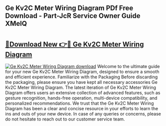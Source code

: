 ## Ge Kv2C Meter Wiring Diagram PDf Free Download - Part-JcR Service Owner Guide XMelQ

# <h2><a href="http://dfp1qgj.blite.top/?on=Ge+Kv2C+Meter+Wiring+Diagram">🔗Download New 👉🔴 Ge Kv2C Meter Wiring Diagram</a></h2>

[![Ge Kv2C Meter Wiring Diagram download](https://i.imgur.com/lujVjoI.png)](http://dfp1qgj.blite.top/?on=Ge+Kv2C+Meter+Wiring+Diagram)
Welcome to the ultimate guide for your new Ge Kv2C Meter Wiring Diagram, designed to ensure a smooth and efficient experience. Familiarize with the Packaging Before discarding the packaging, please ensure you have kept all necessary accessories Ge Kv2C Meter Wiring Diagram. The latest iteration of Ge Kv2C Meter Wiring Diagram offers users an extensive collection of advanced features, such as gesture recognition, hands-free operation, multi-device compatibility, and personalized recommendations. We trust that the Ge Kv2C Meter Wiring Diagram has been a clear and concise resource in your efforts to learn the ins and outs of your new device. In case of any queries or concerns, please do not hesitate to reach out to our customer service team.
